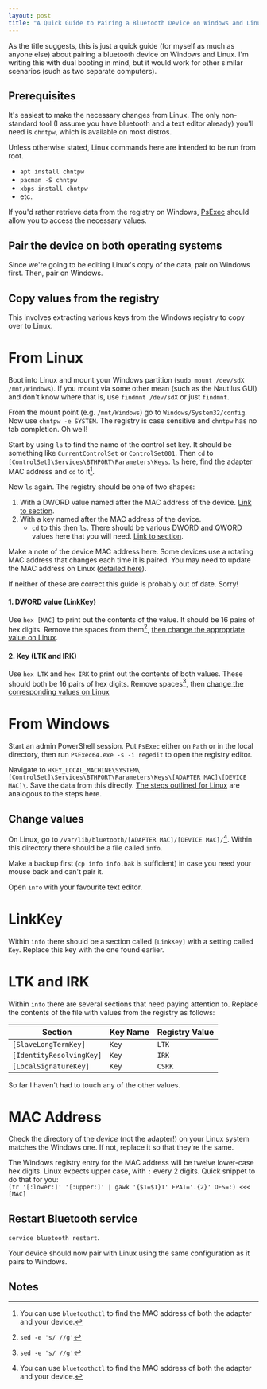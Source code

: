 ```yaml
---
layout: post
title: "A Quick Guide to Pairing a Bluetooth Device on Windows and Linux"
---
```


As the title suggests, this is just a quick guide (for myself as much as anyone else) about pairing a bluetooth device on Windows and Linux.
I'm writing this with dual booting in mind, but it would work for other similar scenarios (such as two separate computers).

Prerequisites
-------------

It's easiest to make the necessary changes from Linux.
The only non-standard tool (I assume you have bluetooth and a text editor already) you'll need is `chntpw`, which is available on most distros.

Unless otherwise stated, Linux commands here are intended to be run from root.

- `apt install chntpw`
- `pacman -S chntpw`
- `xbps-install chntpw`
- etc.

If you'd rather retrieve data from the registry on Windows, [PsExec](https://docs.microsoft.com/en-us/sysinternals/downloads/psexec) should allow you to access the necessary values.
 
Pair the device on both operating systems
-----------------------------------------

Since we're going to be editing Linux's copy of the data, pair on Windows first.
Then, pair on Windows.

Copy values from the registry
-----------------------------

This involves extracting various keys from the Windows registry to copy over to Linux.

From Linux
==========

Boot into Linux and mount your Windows partition (`sudo mount /dev/sdX /mnt/Windows`).
If you mount via some other mean (such as the Nautilus GUI) and don't know where that is, use `findmnt /dev/sdX` or just `findmnt`.

From the mount point (e.g. `/mnt/Windows`) go to `Windows/System32/config`.
Now use `chntpw -e SYSTEM`.
The registry is case sensitive and `chntpw` has no tab completion.
Oh well!

Start by using `ls` to find the name of the control set key.
It should be something like `CurrentControlSet` or `ControlSet001`.
Then `cd` to `[ControlSet]\Services\BTHPORT\Parameters\Keys`.
`ls` here, find the adapter MAC address and `cd` to it[^1].

Now `ls` again.
The registry should be one of two shapes:

1. With a DWORD value named after the MAC address of the device.
   [Link to section](#1-dword-value-linkkey).
2. With a key named after the MAC address of the device. 
   - `cd` to this then `ls`.
     There should be various DWORD and QWORD values here that you will need.
   [Link to section](#2-key-ltk-and-irk).

Make a note of the device MAC address here.
Some devices use a rotating MAC address that changes each time it is paired.
You may need to update the MAC address on Linux ([detailed here](#mac-address)).

If neither of these are correct this guide is probably out of date.
Sorry!

#### 1. DWORD value (LinkKey)

Use `hex [MAC]` to print out the contents of the value.
It should be 16 pairs of hex digits.
Remove the spaces from them[^2], [then change the appropriate value on Linux](#linkkey).

#### 2. Key (LTK and IRK)

Use `hex LTK` and `hex IRK` to print out the contents of both values.
These should both be 16 pairs of hex digits.
Remove spaces[^2], then [change the corresponding values on Linux](#ltk-and-irk)

From Windows
============

Start an admin PowerShell session.
Put `PsExec` either on `Path` or in the local directory, then run `PsExec64.exe -s -i regedit` to open the registry editor.

Navigate to `HKEY_LOCAL_MACHINE\SYSTEM\[ControlSet]\Services\BTHPORT\Parameters\Keys\[ADAPTER MAC]\[DEVICE MAC]\`.
Save the data from this directly.
[The steps outlined for Linux](#from-linux) are analogous to the steps here.

Change values
-------------

On Linux, go to `/var/lib/bluetooth/[ADAPTER MAC]/[DEVICE MAC]/`[^1].
Within this directory there should be a file called `info`.

Make a backup first (`cp info info.bak` is sufficient) in case you need your mouse back and can't pair it.

Open `info` with your favourite text editor.

LinkKey
=======

Within `info` there should be a section called `[LinkKey]` with a setting called `Key`.
Replace this key with the one found earlier.

LTK and IRK
===========

Within `info` there are several sections that need paying attention to.
Replace the contents of the file with values from the registry as follows:

| Section                  | Key Name | Registry Value |
|--------------------------|----------|----------------|
| `[SlaveLongTermKey]`     | `Key`    | `LTK`          |
| `[IdentityResolvingKey]` | `Key`    | `IRK`          |
| `[LocalSignatureKey]`    | `Key`    | `CSRK`         |

So far I haven't had to touch any of the other values.

MAC Address
===========

Check the directory of the _device_ (not the adapter!) on your Linux system matches the Windows one.
If not, replace it so that they're the same.

The Windows registry entry for the MAC address will be twelve lower-case hex digits.
Linux expects upper case, with `:` every 2 digits.
Quick snippet to do that for you:  
`(tr '[:lower:]' '[:upper:]' | gawk '{$1=$1}1' FPAT='.{2}' OFS=:) <<< [MAC]`

Restart Bluetooth service
-------------------------

`service bluetooth restart`.

Your device should now pair with Linux using the same configuration as it pairs to Windows.

Notes
-----

[^1]: You can use `bluetoothctl` to find the MAC address of both the adapter and your device.
[^2]: `sed -e 's/ //g'`
